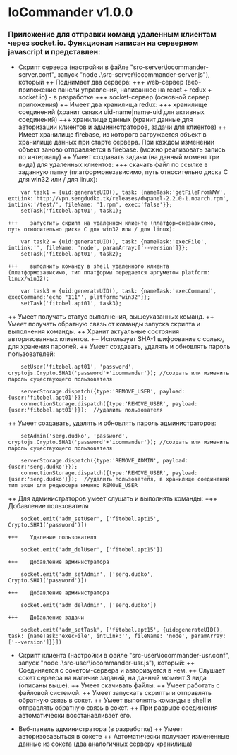 # IoCommander v1.0.0
### Приложение для отправки команд удаленным клиентам через socket.io. Функционал написан на серверном javascript и представлен:

+ Скрипт сервера (настройки в файле "src-server\iocommander-server.conf", запуск "node .\src-server\iocommander-server.js"), который 
  ++  Поднимает два сервера: 
    +++    web-сервер (веб-приложение панели управления, написанное на react + redux + socket.io) - в разработке
    +++    socket-сервер (основной сервер приложения)
  ++  Имеет два хранилища redux:
    +++    хранилище соединений (хранит связки uid-name|name-uid для активных соединений)
    +++    хранилище данных (хранит данные для авторизации клиентов и администраторов, задачи для клиентов)
  ++  Имеет хранилище firebase, из которого загружается объект в хранилище данных при старте сервера. При каждом изменении объект заново отправляется в firebase. (можно реализовать запись по интервалу)
  ++  Умеет создавать задачи (на данный момент три вида) для удаленных клиентов:
    +++    скачать файл по ссылке в заданную папку (платформонезависимо, путь относительно диска C для win32 или / для linux):
```
	var task1 = {uid:generateUID(), task: {nameTask:'getFileFromWWW', extLink:'http://vpn.sergdudko.tk/releases/dwpanel-2.2.0-1.noarch.rpm', intLink:'/test/', fileName: '1.rpm', exec:'false'}};
	setTask('fitobel.apt01', task1);
```
    +++    запустить скрипт на удаленном клиенте (платформонезависимо, путь относительно диска C для win32 или / для linux):
```
	var task2 = {uid:generateUID(), task: {nameTask:'execFile', intLink:'', fileName: 'node', paramArray:['--version']}};
	setTask('fitobel.apt01', task2);
```
    +++    выполнить команду в shell удаленного клиента (платформозависимо, тип платформы передается аргуметом platform: linux/win32):
```
	var task3 = {uid:generateUID(), task: {nameTask:'execCommand', execCommand:'echo "111"', platform:'win32'}};
	setTask('fitobel.apt01', task3);
```
  ++  Умеет получать статус выполнения, вышеуказанных команд.
  ++  Умеет получать обратную связь от команды запуска скрипта и выполнения команды.
  ++  Хранит актуальные состояния авторизованных клиентов.
  ++  Использует SHA-1 шифрование с солью, для хранения паролей.
  ++  Умеет создавать, удалять и обновлять пароль пользователей:
```
	setUser('fitobel.apt01', 'password', cryptojs.Crypto.SHA1('password'+'icommander')); //создать или изменить пароль существующего пользователя
	
	serverStorage.dispatch({type:'REMOVE_USER', payload: {user:'fitobel.apt01'}});
	connectionStorage.dispatch({type:'REMOVE_USER', payload: {user:'fitobel.apt01'}});  //удалить пользователя
```
  ++  Умеет создавать, удалять и обновлять пароль администраторов:
```
	setAdmin('serg.dudko', 'password', cryptojs.Crypto.SHA1('password'+'icommander')); //создать или изменить пароль существующего пользователя
	
	serverStorage.dispatch({type:'REMOVE_ADMIN', payload: {user:'serg.dudko'}});
	connectionStorage.dispatch({type:'REMOVE_USER', payload: {user:'serg.dudko'}});  //удалить пользователя, в хранилище соединений тип экшн для редьюсера именно REMOVE_USER
```
  ++  Для администраторов умеет слушать и выполнять команды:
    +++    Добавление пользователя
```
	socket.emit('adm_setUser', ['fitobel.apt15', Crypto.SHA1('password')])
```
    +++    Удаление пользователя
```
	socket.emit('adm_delUser', ['fitobel.apt15'])
```
    +++    Добавление администратора
```
	socket.emit('adm_setAdmin', ['serg.dudko', Crypto.SHA1('password')])
```
    +++    Добавление администратора
```
	socket.emit('adm_delAdmin', ['serg.dudko'])
```
    +++    Добавление задачи
```
	socket.emit('adm_setTask', ['fitobel.apt15', {uid:generateUID(), task: {nameTask:'execFile', intLink:'', fileName: 'node', paramArray:['--version']}}])
```

+ Скрипт клиента (настройки в файле "src-user\iocommander-usr.conf", запуск "node .\src-user\iocommander-usr.js"), который:
  ++  Соединяется с сокетом-сервера и авторизуется в нем.
  ++  Слушает сокет сервера на наличие заданий, на данный момент 3 вида (описаны выше).
  ++  Умеет скачивать файлы.
  ++  Умеет работать с файловой системой.
  ++  Умеет запускать скрипты и отправлять обратную связь в сокет.
  ++  Умеет выполнять команды в shell и отправлять обратную связь в сокет.
  ++  При разрыве соединения автоматически восстанавливает его.
  
+ Веб-панель администратора (в разработке)
  ++  Умеет авторизовавыться в сокете
  ++  Автоматически получает измененные данные из сокета (два аналогичных серверу хранилища)